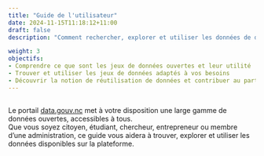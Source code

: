 ```yaml
---
title: "Guide de l'utilisateur"
date: 2024-11-15T11:18:12+11:00
draft: false
description: "Comment rechercher, explorer et utiliser les données de data.gouv.nc: un guide pas à pas pour tirer le meilleur parti du portail."

weight: 3
objectifs:
- Comprendre ce que sont les jeux de données ouvertes et leur utilité
- Trouver et utiliser les jeux de données adaptés à vos besoins
- Découvrir la notion de réutilisation de données et contribuer au partage de vos réalisations
---
```

  
##  
Le portail [data.gouv.nc](https://data.gouv.nc) met à votre disposition une large gamme de données ouvertes, accessibles à tous.  
Que vous soyez citoyen, étudiant, chercheur, entrepreneur ou membre d’une administration, ce guide vous aidera à trouver, explorer et utiliser les données disponibles sur la plateforme.